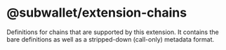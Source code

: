 # @subwallet/extension-chains

Definitions for chains that are supported by this extension. It contains the bare definitions as well as a stripped-down (call-only) metadata format.
